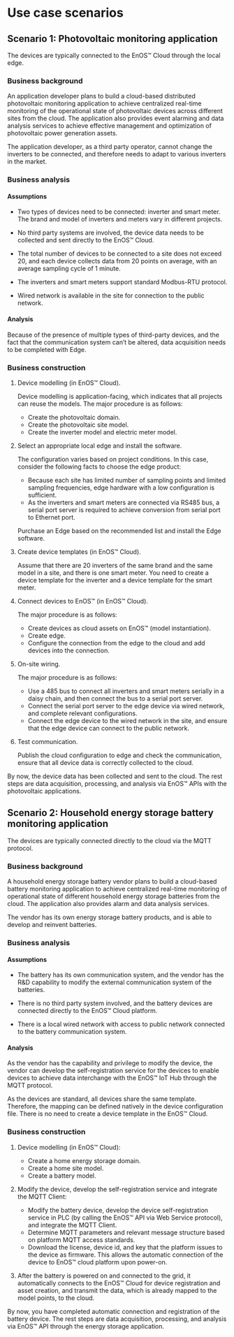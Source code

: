 # Use case scenarios

## Scenario 1: Photovoltaic monitoring application

The devices are typically connected to the EnOS™ Cloud through the local edge.

### Business background

An application developer plans to build a cloud-based distributed photovoltaic
monitoring application to achieve centralized real-time monitoring of the operational
state of photovoltaic devices across different sites from the cloud. The application also provides event alarming and data analysis services to achieve effective management and optimization of photovoltaic power generation assets.

The application developer, as a third party operator, cannot change the
inverters to be connected, and therefore needs to adapt to various inverters in the market.

### Business analysis

#### Assumptions

- Two types of devices need to be connected: inverter and smart meter.
The brand and model of inverters and meters vary in different projects.

- No third party systems are involved, the device data needs to be collected and sent directly to the EnOS™ Cloud.

- The total number of devices to be connected to a site does not exceed 20, and
each device collects data from 20 points on average, with an average sampling
cycle of 1 minute.

- The inverters and smart meters support standard Modbus-RTU protocol.

- Wired network is available in the site for connection to the public network.

#### Analysis

Because of the presence of multiple types of third-party devices, and the fact that the communication system can’t be altered, data acquisition needs to be completed with Edge.

### Business construction

1. Device modelling (in EnOS™ Cloud).

   Device modelling is application-facing, which indicates that all projects can reuse the models. The major procedure is as follows:

   - Create the photovoltaic domain.
   - Create the photovoltaic site model.
   - Create the inverter model and electric meter model.

2. Select an appropriate local edge and install the software.  

   The configuration varies based on project conditions. In this case, consider the following facts to choose the edge product:

   - Because each site has limited number of sampling points and limited sampling frequencies, edge hardware with a low configuration is sufficient.
   - As the inverters and smart meters are connected via RS485 bus, a serial port server is required to achieve conversion from serial port to Ethernet port.  

   Purchase an Edge based on the recommended list and install the Edge software.

3. Create device templates (in EnOS™ Cloud).

   Assume that there are 20 inverters of the same brand and the same model in a site, and there is one smart meter. You need to create a device template for the inverter and a device template for the smart meter.

4. Connect devices to EnOS™ (in EnOS™ Cloud).

   The major procedure is as follows:

   - Create devices as cloud assets on EnOS™ (model instantiation).
   - Create edge.
   - Configure the connection from the edge to the cloud and add devices into the connection.

5. On-site wiring.

   The major procedure is as follows:

   - Use a 485 bus to connect all inverters and smart meters serially in a daisy chain, and then connect the bus to a serial port server.
   - Connect the serial port server to the edge device via wired network, and complete relevant configurations.
   - Connect the edge device to the wired network in the site, and ensure that the edge device can connect to the public network.

6. Test communication.

   Publish the cloud configuration to edge and check the communication, ensure that all device data is correctly collected to the cloud.

By now, the device data has been collected and sent to the cloud. The rest steps are data acquisition, processing, and analysis via EnOS™ APIs with the photovoltaic applications.

## Scenario 2: Household energy storage battery monitoring application

The devices are typically connected directly to the cloud via the MQTT protocol.

### Business background

A household energy storage battery vendor plans to build a cloud-based
battery monitoring application to achieve centralized real-time monitoring of operational state of different household energy storage batteries from the cloud. The application also provides alarm and data analysis services.

The vendor has its own energy storage battery products, and is able to develop and reinvent batteries.

### Business analysis

#### Assumptions

- The battery has its own communication system, and the vendor has the R&D
capability to modify the external communication system of the batteries.

- There is no third party system involved, and the battery devices are
connected directly to the EnOS™ Cloud platform.

- There is a local wired network with access to public network connected to the battery communication system.

#### Analysis

As the vendor has the capability and privilege to modify the device, the vendor can develop the self-registration service for the devices to enable devices to achieve data interchange with the EnOS™ IoT Hub through the MQTT protocol.

As the devices are standard, all devices share the same template. Therefore, the mapping can be defined natively in the device configuration file. There is no need to create a device template in the EnOS™ Cloud.

### Business construction

1. Device modelling (in EnOS™ Cloud):

   - Create a home energy storage domain.
   - Create a home site model.
   - Create a battery model.

2. Modify the device, develop the self-registration service and integrate the MQTT Client:

   - Modify the battery device, develop the device self-registration service in PLC (by calling the EnOS™ API via Web Service protocol), and integrate the MQTT Client.
   - Determine MQTT parameters and relevant message structure based on platform MQTT
   access standards.
   - Download the license, device id, and key that the platform issues to the device as firmware. This allows the automatic connection of the device to EnOS™ cloud platform upon power-on.


3. After the battery is powered on and connected to the grid, it automatically connects to the EnOS™ Cloud for device registration and asset creation, and transmit the data, which is already mapped to the model points, to the cloud.

By now, you have completed automatic connection and registration of the battery device. The rest steps are data acquisition, processing, and analysis via EnOS™ API through the energy storage application.

